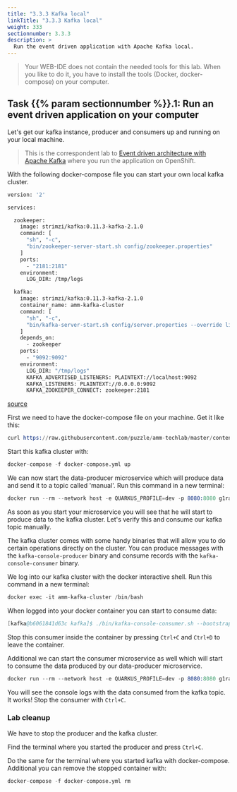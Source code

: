 ```yaml
---
title: "3.3.3 Kafka local"
linkTitle: "3.3.3 Kafka local"
weight: 333
sectionnumber: 3.3.3
description: >
  Run the event driven application with Apache Kafka local.
---
```


> Your WEB-IDE does not contain the needed tools for this lab. When you like to do it, you have to install the tools (Docker, docker-compose) on your computer.


## Task {{% param sectionnumber %}}.1: Run an event driven application on your computer

Let's get our kafka instance, producer and consumers up and running on your local machine.

> This is the correspondent lab to [Event driven architecture with Apache Kafka](../../../kafka/kafka/) where you run the application on OpenShift.

With the following docker-compose file you can start your own local kafka cluster.

```Dockerfile
version: '2'

services:

  zookeeper:
    image: strimzi/kafka:0.11.3-kafka-2.1.0
    command: [
      "sh", "-c",
      "bin/zookeeper-server-start.sh config/zookeeper.properties"
    ]
    ports:
      - "2181:2181"
    environment:
      LOG_DIR: /tmp/logs

  kafka:
    image: strimzi/kafka:0.11.3-kafka-2.1.0
    container_name: amm-kafka-cluster
    command: [
      "sh", "-c",
      "bin/kafka-server-start.sh config/server.properties --override listeners=$${KAFKA_LISTENERS} --override advertised.listeners=$${KAFKA_ADVERTISED_LISTENERS} --override zookeeper.connect=$${KAFKA_ZOOKEEPER_CONNECT}"
    ]
    depends_on:
      - zookeeper
    ports:
      - "9092:9092"
    environment:
      LOG_DIR: "/tmp/logs"
      KAFKA_ADVERTISED_LISTENERS: PLAINTEXT://localhost:9092
      KAFKA_LISTENERS: PLAINTEXT://0.0.0.0:9092
      KAFKA_ZOOKEEPER_CONNECT: zookeeper:2181
```

[source](https://raw.githubusercontent.com/puzzle/amm-techlab/master/content/en/docs/03.0/additional/kafka-local/docker-compose.yml)

First we need to have the docker-compose file on your machine. Get it like this:

```s
curl https://raw.githubusercontent.com/puzzle/amm-techlab/master/content/en/docs/03.0/3.2/docker-compose.yml -sO docker-compose.yml
```

Start this kafka cluster with:

```s
docker-compose -f docker-compose.yml up
```

We can now start the data-producer microservice which will produce data and send it to a topic called 'manual'.
Run this command in a new terminal:

```s
docker run --rm --network host -e QUARKUS_PROFILE=dev -p 8080:8080 g1raffi/quarkus-techlab-data-producer:kafka
```

As soon as you start your microservice you will see that he will start to produce data to the kafka cluster. Let's verify this and consume our kafka topic manually.

The kafka cluster comes with some handy binaries that will allow you to do certain operations directly on the cluster. You can produce messages with the `kafka-console-producer` binary and consume records with the `kafka-console-consumer` binary.

We log into our kafka cluster with the docker interactive shell. Run this command in a new terminal:

```s
docker exec -it amm-kafka-cluster /bin/bash
```

When logged into your docker container you can start to consume data:

```s
[kafka@b6061841d63c kafka]$ ./bin/kafka-console-consumer.sh --bootstrap-server localhost:9092 --topic manual --from-beginning
```

Stop this consumer inside the container by pressing `Ctrl+C` and `Ctrl+D` to leave the container.

Additional we can start the consumer microservice as well which will start to consume the data produced by our data-producer microservice.

```s
docker run --rm --network host -e QUARKUS_PROFILE=dev -p 8080:8080 g1raffi/quarkus-techlab-data-consumer:kafka
```

You will see the console logs with the data consumed from the kafka topic. It works!
Stop the consumer with `Ctrl+C`.


### Lab cleanup

We have to stop the producer and the kafka cluster.

Find the terminal where you started the producer and press `Ctrl+C`.

Do the same for the terminal where you started kafka with docker-compose. Additional you can remove the stopped container with:

```s
docker-compose -f docker-compose.yml rm
```
